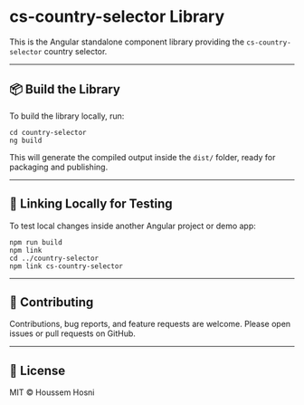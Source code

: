 <h1>cs-country-selector Library</h1>

<p>This is the Angular standalone component library providing the <code>cs-country-selector</code> country selector.</p>

<hr />

<h2>📦 Build the Library</h2>

<p>To build the library locally, run:</p>

<pre><code>cd country-selector
ng build
</code></pre>

<p>This will generate the compiled output inside the <code>dist/</code> folder, ready for packaging and publishing.</p>

<hr />

<h2>🔗 Linking Locally for Testing</h2>

<p>To test local changes inside another Angular project or demo app:</p>

<pre><code>npm run build
npm link
cd ../country-selector
npm link cs-country-selector
</code></pre>

<hr />

<h2>🙌 Contributing</h2>

<p>Contributions, bug reports, and feature requests are welcome. Please open issues or pull requests on GitHub.</p>

<hr />

<h2>📜 License</h2>

<p>MIT © Houssem Hosni</p>
